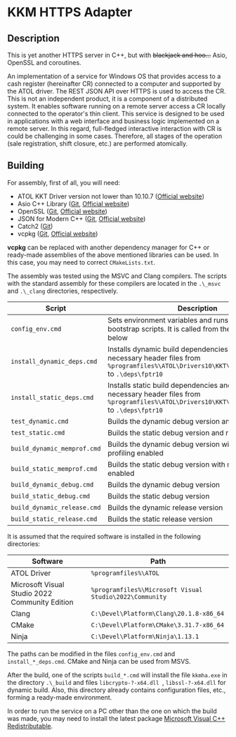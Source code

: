 # KKM HTTPS Adapter

## Description

This is yet another HTTPS server in C++, but with ~~blackjack and hoo...~~ Asio, OpenSSL and coroutines.

An implementation of a service for Windows OS that provides access to a cash register (hereinafter CR) connected to
a computer and supported by the ATOL driver. The REST JSON API over HTTPS is used to access the CR. This is not an
independent product, it is a component of a distributed system. It enables software running on a remote server access
a CR locally connected to the operator's thin client. This service is designed to be used in applications with a web
interface and business logic implemented on a remote server. In this regard, full-fledged interactive interaction with
CR is could be challenging in some cases. Therefore, all stages of the operation (sale registration, shift closure,
etc.) are performed atomically.

## Building

For assembly, first of all, you will need:
- ATOL KKT Driver version not lower than 10.10.7 ([Official website](http://fs.atol.ru/))
- Asio C++ Library ([Git](https://github.com/chriskohlhoff/asio), [Official website](https://think-async.com/Asio/))
- OpenSSL ([Git](https://github.com/openssl/openssl), [Official website](https://www.openssl.org/))
- JSON for Modern C++ ([Git](https://github.com/nlohmann/json), [Official website](https://json.nlohmann.me/))
- Catch2 ([Git](https://github.com/catchorg/Catch2))
- vcpkg ([Git](https://github.com/microsoft/vcpkg), [Official website](https://learn.microsoft.com/en-us/vcpkg/))

**vcpkg** can be replaced with another dependency manager for C++ or ready-made assemblies of the above mentioned
libraries can be used. In this case, you may need to correct `CMakeLists.txt`.

The assembly was tested using the MSVC and Clang compilers. The scripts with the standard assembly for these compilers
are located in the `.\_msvc` and `.\_clang` directories, respectively.

| Script                      | Description                                                                                                                                            |
|-----------------------------|--------------------------------------------------------------------------------------------------------------------------------------------------------|
| `config_env.cmd`            | Sets environment variables and runs the necessary bootstrap scripts. It is called from the scripts listed below                                        |
| `install_dynamic_deps.cmd`  | Installs dynamic build dependencies and copies the necessary header files from `%programfiles%\ATOL\Drivers10\KKT\langs\cpp\fptr10` to `.\deps\fptr10` |
| `install_static_deps.cmd`   | Installs static build dependencies and copies the necessary header files from `%programfiles%\ATOL\Drivers10\KKT\langs\cpp\fptr10` to `.\deps\fptr10`  |
| `test_dynamic.cmd`          | Builds the dynamic debug version and runs unit tests                                                                                                   |
| `test_static.cmd`           | Builds the static debug version and runs unit tests                                                                                                    |
| `build_dynamic_memprof.cmd` | Builds the dynamic debug version with memory profiling enabled                                                                                         |
| `build_static_memprof.cmd`  | Builds the static debug version with memory profiling enabled                                                                                          |
| `build_dynamic_debug.cmd`   | Builds the dynamic debug version                                                                                                                       |
| `build_static_debug.cmd`    | Builds the static debug version                                                                                                                        |
| `build_dynamic_release.cmd` | Builds the dynamic release version                                                                                                                     |
| `build_static_release.cmd`  | Builds the static release version                                                                                                                      |

It is assumed that the required software is installed in the following directories:

| Software                                       | Path                                                    |
|------------------------------------------------|---------------------------------------------------------|
| ATOL Driver                                    | `%programfiles%\ATOL`                                   |
| Microsoft Visual Studio 2022 Community Edition | `%programfiles%\Microsoft Visual Studio\2022\Community` |
| Clang                                          | `C:\Devel\Platform\Clang\20.1.8-x86_64`                 |
| CMake                                          | `C:\Devel\Platform\CMake\3.31.7-x86_64`                 |
| Ninja                                          | `C:\Devel\Platform\Ninja\1.13.1`                        |

The paths can be modified in the files `config_env.cmd` and `install_*_deps.cmd`. CMake and Ninja can be used from MSVS.

After the build, one of the scripts `build_*.cmd` will install the file `kkmha.exe` in the directory `.\_build` and
files `libcrypto-?-x64.dll `, `libssl-?-x64.dll` for dynamic build. Also, this directory already contains configuration
files, etc., forming a ready-made environment.

In order to run the service on a PC other than the one on which the build was made, you may need to install the latest
package [Microsoft Visual C++ Redistributable](https://learn.microsoft.com/en-us/cpp/windows/latest-supported-vc-redist?view=msvc-170).

